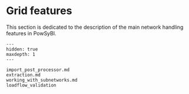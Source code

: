 # Grid features

This section is dedicated to the description of the main network handling features in PowSyBl. 

```{toctree}
---
hidden: true
maxdepth: 1
---

import_post_processor.md
extraction.md
working_with_subnetworks.md
loadflow_validation
```
